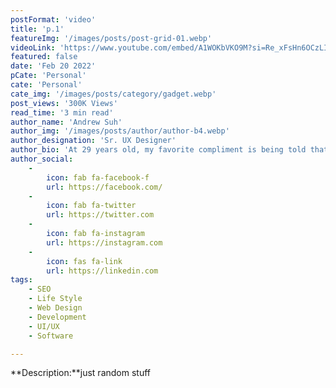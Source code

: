 ```yaml
---
postFormat: 'video'
title: 'p.1'
featureImg: '/images/posts/post-grid-01.webp'
videoLink: 'https://www.youtube.com/embed/A1WOKbVKO9M?si=Re_xFsHn6OCzLIld'
featured: false
date: 'Feb 20 2022'
pCate: 'Personal'
cate: 'Personal'
cate_img: '/images/posts/category/gadget.webp'
post_views: '300K Views'
read_time: '3 min read'
author_name: 'Andrew Suh'
author_img: '/images/posts/author/author-b4.webp'
author_designation: 'Sr. UX Designer'
author_bio: 'At 29 years old, my favorite compliment is being told that I look like my mom. Seeing myself in her image, like this daughter up top, makes me so proud of how far I’ve come, and so thankful for where I come from.'
author_social:
    -
        icon: fab fa-facebook-f
        url: https://facebook.com/
    -
        icon: fab fa-twitter
        url: https://twitter.com
    -
        icon: fab fa-instagram
        url: https://instagram.com
    - 
        icon: fas fa-link
        url: https://linkedin.com
tags: 
    - SEO
    - Life Style
    - Web Design
    - Development
    - UI/UX
    - Software

---
```


**Description:**just random stuff




